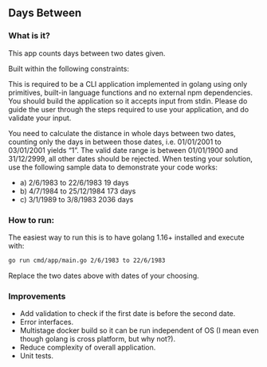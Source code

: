 ## Days Between

### What is it?
This app counts days between two dates given.

Built within the following constraints:

This is required to be a CLI application implemented in golang using only primitives, built-in language functions and no external npm dependencies. You should build the application so it accepts input from stdin. Please do guide the user through the steps required to use your application, and do validate your input.

You need to calculate the distance in whole days between two dates, counting only the days in between those dates, i.e. 01/01/2001 to 03/01/2001 yields “1”. The valid date range is between 01/01/1900 and 31/12/2999, all other dates should be rejected.
When testing your solution, use the following sample data to demonstrate your code works:
- a) 2/6/1983 to 22/6/1983 19 days
- b) 4/7/1984 to 25/12/1984 173 days
- c) 3/1/1989 to 3/8/1983 2036 days
  
### How to run:
The easiest way to run this is to have golang 1.16+ installed and execute with:
```bash
go run cmd/app/main.go 2/6/1983 to 22/6/1983
```
Replace the two dates above with dates of your choosing.

### Improvements
- Add validation to check if the first date is before the second date.
- Error interfaces.
- Multistage docker build so it can be run independent of OS (I mean even though golang is cross platform, but why not?).
- Reduce complexity of overall application.
- Unit tests.
